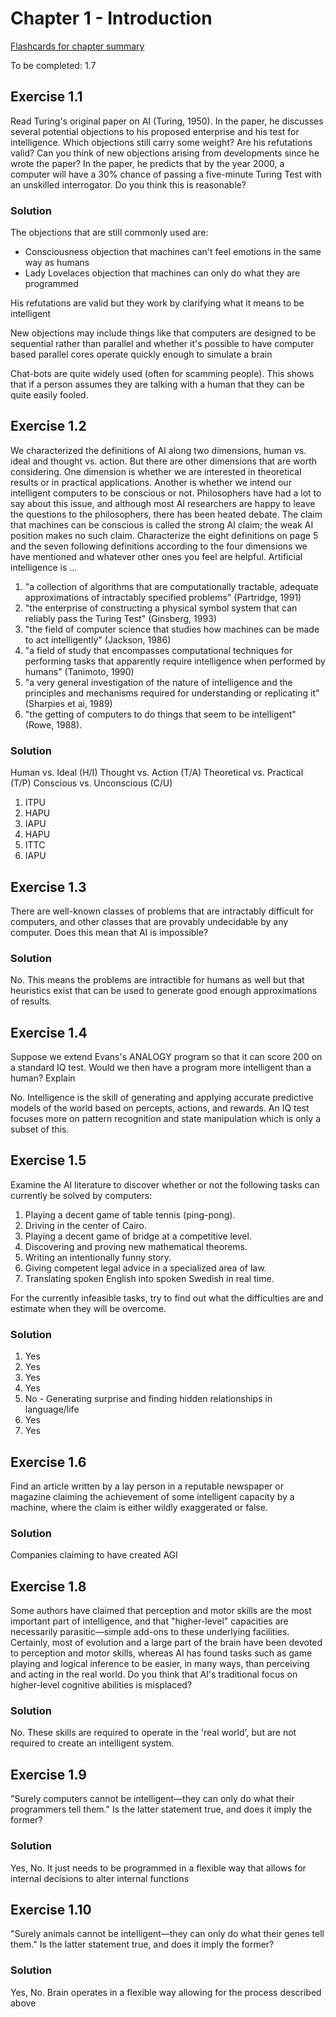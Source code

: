 # Chapter 1 - Introduction #
[Flashcards for chapter summary](http://www.cram.com/flashcards/chapter-1-7503903)

To be completed:
1.7

## Exercise 1.1 ##
Read Turing's original paper on AI (Turing, 1950). In the paper, he discusses several
potential objections to his proposed enterprise and his test for intelligence. Which objections
still carry some weight? Are his refutations valid? Can you think of new objections arising from
developments since he wrote the paper? In the paper, he predicts that by the year 2000, a computer
will have a 30% chance of passing a five-minute Turing Test with an unskilled interrogator. Do
you think this is reasonable?

### Solution ###
The objections that are still commonly used are:
 - Consciousness objection that machines can't feel emotions in the same way as humans
 - Lady Lovelaces objection that machines can only do what they are programmed

His refutations are valid but they work by clarifying what it means to be intelligent

New objections may include things like that computers are designed to be sequential rather than parallel
and whether it's possible to have computer based parallel cores operate quickly enough to simulate a brain

Chat-bots are quite widely used (often for scamming people). This shows that if a person assumes they
are talking with a human that they can be quite easily fooled.


## Exercise 1.2 ##
We characterized the definitions of AI along two dimensions, human vs. ideal and thought
vs. action. But there are other dimensions that are worth considering. One dimension is whether
we are interested in theoretical results or in practical applications. Another is whether we intend
our intelligent computers to be conscious or not. Philosophers have had a lot to say about this
issue, and although most AI researchers are happy to leave the questions to the philosophers,
there has been heated debate. The claim that machines can be conscious is called the strong AI
claim; the weak AI position makes no such claim. Characterize the eight definitions on page
5 and the seven following definitions according to the four dimensions we have mentioned and
whatever other ones you feel are helpful.
Artificial intelligence is ...

1. "a collection of algorithms that are computationally tractable, adequate approximations of
intractably specified problems" (Partridge, 1991)
2. "the enterprise of constructing a physical symbol system that can reliably pass the Turing
Test" (Ginsberg, 1993)
3. "the field of computer science that studies how machines can be made to act intelligently"
(Jackson, 1986)
4. "a field of study that encompasses computational techniques for performing tasks that
apparently require intelligence when performed by humans" (Tanimoto, 1990)
5. "a very general investigation of the nature of intelligence and the principles and mechanisms
required for understanding or replicating it" (Sharpies et ai, 1989)
6. "the getting of computers to do things that seem to be intelligent" (Rowe, 1988).

### Solution ###
Human vs. Ideal (H/I)
Thought vs. Action (T/A)
Theoretical vs. Practical (T/P)
Conscious vs. Unconscious (C/U)

1. ITPU
2. HAPU
3. IAPU
4. HAPU
5. ITTC
6. IAPU


## Exercise 1.3 ##
There are well-known classes of problems that are intractably difficult for computers,
and other classes that are provably undecidable by any computer. Does this mean that AI is
impossible?

### Solution ###
No. This means the problems are intractible for humans as well but that heuristics exist that can be used
to generate good enough approximations of results.


## Exercise 1.4 ##
Suppose we extend Evans's ANALOGY program so that it can score 200 on a standard IQ
test. Would we then have a program more intelligent than a human? Explain

No. Intelligence is the skill of generating and applying accurate predictive models of the world
based on percepts, actions, and rewards. An IQ test focuses more on pattern recognition and state manipulation
which is only a subset of this.


## Exercise 1.5 ##
Examine the AI literature to discover whether or not the following tasks can currently be
solved by computers:

1. Playing a decent game of table tennis (ping-pong).
2. Driving in the center of Cairo.
3. Playing a decent game of bridge at a competitive level.
4. Discovering and proving new mathematical theorems.
5. Writing an intentionally funny story.
6. Giving competent legal advice in a specialized area of law.
7. Translating spoken English into spoken Swedish in real time.

For the currently infeasible tasks, try to find out what the difficulties are and estimate when they
will be overcome.

### Solution ###
1. Yes
2. Yes
3. Yes
4. Yes
5. No - Generating surprise and finding hidden relationships in language/life
6. Yes
7. Yes


## Exercise 1.6 ##
Find an article written by a lay person in a reputable newspaper or magazine claiming
the achievement of some intelligent capacity by a machine, where the claim is either wildly
exaggerated or false.

### Solution ###
Companies claiming to have created AGI


## Exercise 1.8 ##
Some authors have claimed that perception and motor skills are the most important part of
intelligence, and that "higher-level" capacities are necessarily parasitic—simple add-ons to these
underlying facilities. Certainly, most of evolution and a large part of the brain have been devoted
to perception and motor skills, whereas AI has found tasks such as game playing and logical
inference to be easier, in many ways, than perceiving and acting in the real world. Do you think
that AI's traditional focus on higher-level cognitive abilities is misplaced?

### Solution ###
No. These skills are required to operate in the 'real world', but are not required to create an intelligent system.


## Exercise 1.9 ##
"Surely computers cannot be intelligent—they can only do what their programmers tell
them." Is the latter statement true, and does it imply the former?

### Solution ###
Yes, No. It just needs to be programmed in a flexible way that allows for internal decisions to alter internal functions


## Exercise 1.10 ##
"Surely animals cannot be intelligent—they can only do what their genes tell them." Is
the latter statement true, and does it imply the former?

### Solution ###
Yes, No. Brain operates in a flexible way allowing for the process described above
